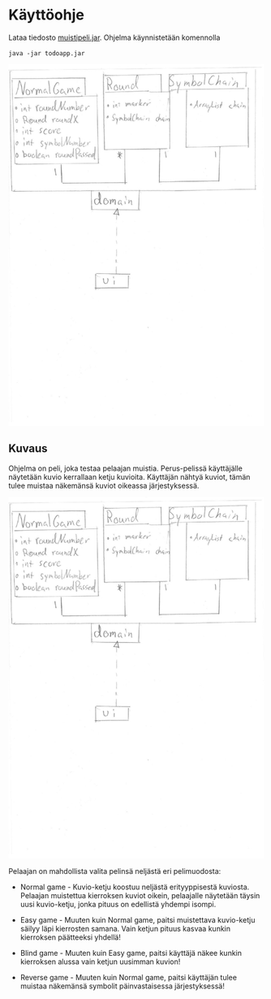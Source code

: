 # Käyttöohje

Lataa tiedosto [muistipeli.jar](https://github.com/mluukkai/OtmTodoApp/releases/tag/0.1). Ohjelma käynnistetään komennolla 

```
java -jar todoapp.jar
```
![kuvio](https://github.com/valtterin/otm-harjoitustyo/blob/master/Dokumentaatio/luokkapakkauskaavio-page-001.jpg)

## Kuvaus

Ohjelma on peli, joka testaa pelaajan muistia. Perus-pelissä käyttäjälle näytetään kuvio kerrallaan ketju kuvioita. Käyttäjän nähtyä kuviot, tämän tulee muistaa näkemänsä kuviot oikeassa järjestyksessä.

![painikkeet](https://github.com/valtterin/otm-harjoitustyo/blob/master/Dokumentaatio/luokkapakkauskaavio-page-001.jpg)


Pelaajan on mahdollista valita pelinsä neljästä eri pelimuodosta:

- Normal game - 
Kuvio-ketju koostuu neljästä erityyppisestä kuviosta. Pelaajan muistettua kierroksen kuviot oikein, pelaajalle näytetään täysin uusi kuvio-ketju, jonka pituus on edellistä yhdempi isompi.

- Easy game - 
Muuten kuin Normal game, paitsi muistettava kuvio-ketju säilyy läpi kierrosten samana. Vain ketjun pituus kasvaa kunkin kierroksen päätteeksi yhdellä!

- Blind game - 
Muuten kuin Easy game, paitsi käyttäjä näkee kunkin kierroksen alussa vain ketjun uusimman kuvion!

- Reverse game - 
Muuten kuin Normal game, paitsi käyttäjän tulee muistaa näkemänsä symbolit päinvastaisessa järjestyksessä!
